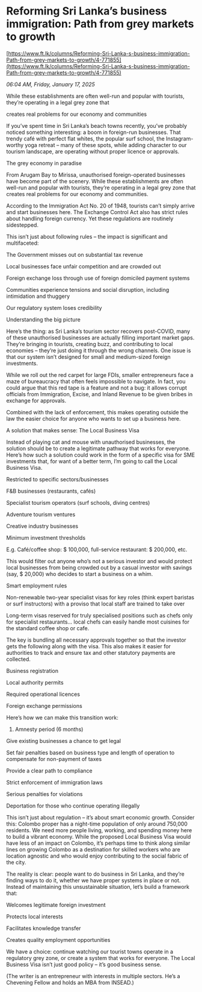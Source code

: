 # Reforming Sri Lanka’s business immigration: Path from grey markets to growth

[https://www.ft.lk/columns/Reforming-Sri-Lanka-s-business-immigration-Path-from-grey-markets-to-growth/4-771855](https://www.ft.lk/columns/Reforming-Sri-Lanka-s-business-immigration-Path-from-grey-markets-to-growth/4-771855)

*06:04 AM, Friday, January 17, 2025*

While these establishments are often well-run and popular with tourists, they’re operating in a legal grey zone that

creates real problems for our economy and communities

If you’ve spent time in Sri Lanka’s beach towns recently, you’ve probably noticed something interesting: a boom in foreign-run businesses. That trendy café with perfect flat whites, the popular surf school, the Instagram-worthy yoga retreat – many of these spots, while adding character to our tourism landscape, are operating without proper licence or approvals.

The grey economy in paradise

From Arugam Bay to Mirissa, unauthorised foreign-operated businesses have become part of the scenery. While these establishments are often well-run and popular with tourists, they’re operating in a legal grey zone that creates real problems for our economy and communities.

According to the Immigration Act No. 20 of 1948, tourists can’t simply arrive and start businesses here. The Exchange Control Act also has strict rules about handling foreign currency. Yet these regulations are routinely sidestepped.

This isn’t just about following rules – the impact is significant and multifaceted:

The Government misses out on substantial tax revenue

Local businesses face unfair competition and are crowded out

Foreign exchange loss through use of foreign domiciled payment systems

Communities experience tensions and social disruption, including intimidation and thuggery

Our regulatory system loses credibility

Understanding the big picture

Here’s the thing: as Sri Lanka’s tourism sector recovers post-COVID, many of these unauthorised businesses are actually filling important market gaps. They’re bringing in tourists, creating buzz, and contributing to local economies – they’re just doing it through the wrong channels. One issue is that our system isn’t designed for small and medium-sized foreign investments.

While we roll out the red carpet for large FDIs, smaller entrepreneurs face a maze of bureaucracy that often feels impossible to navigate. In fact, you could argue that this red tape is a feature and not a bug: it allows corrupt officials from Immigration, Excise, and Inland Revenue to be given bribes in exchange for approvals.

Combined with the lack of enforcement, this makes operating outside the law the easier choice for anyone who wants to set up a business here.

A solution that makes sense: The Local Business Visa

Instead of playing cat and mouse with unauthorised businesses, the solution should be to create a legitimate pathway that works for everyone. Here’s how such a solution could work in the form of a specific visa for SME investments that, for want of a better term, I’m going to call the Local Business Visa.

Restricted to specific sectors/businesses

F&B businesses (restaurants, cafés)

Specialist tourism operators (surf schools, diving centres)

Adventure tourism ventures

Creative industry businesses

Minimum investment thresholds

E.g. Café/coffee shop: $ 100,000, full-service restaurant: $ 200,000, etc.

This would filter out anyone who’s not a serious investor and would protect local businesses from being crowded out by a casual investor with savings (say, $ 20,000) who decides to start a business on a whim.

Smart employment rules

Non-renewable two-year specialist visas for key roles (think expert baristas or surf instructors) with a proviso that local staff are trained to take over

Long-term visas reserved for truly specialised positions such as chefs only for specialist restaurants… local chefs can easily handle most cuisines for the standard coffee shop or cafe.

The key is bundling all necessary approvals together so that the investor gets the following along with the visa. This also makes it easier for authorities to track and ensure tax and other statutory payments are collected.

Business registration

Local authority permits

Required operational licences

Foreign exchange permissions

Here’s how we can make this transition work:

1. Amnesty period (6 months)

Give existing businesses a chance to get legal

Set fair penalties based on business type and length of operation to compensate for non-payment of taxes

Provide a clear path to compliance

Strict enforcement of immigration laws

Serious penalties for violations

Deportation for those who continue operating illegally

This isn’t just about regulation – it’s about smart economic growth. Consider this: Colombo proper has a night-time population of only around 750,000 residents. We need more people living, working, and spending money here to build a vibrant economy. While the proposed Local Business Visa would have less of an impact on Colombo, it’s perhaps time to think along similar lines on growing Colombo as a destination for skilled workers who are location agnostic and who would enjoy contributing to the social fabric of the city.

The reality is clear: people want to do business in Sri Lanka, and they’re finding ways to do it, whether we have proper systems in place or not. Instead of maintaining this unsustainable situation, let’s build a framework that:

Welcomes legitimate foreign investment

Protects local interests

Facilitates knowledge transfer

Creates quality employment opportunities

We have a choice: continue watching our tourist towns operate in a regulatory grey zone, or create a system that works for everyone. The Local Business Visa isn’t just good policy – it’s good business sense.

(The writer is an entrepreneur with interests in multiple sectors. He’s a Chevening Fellow and holds an MBA from INSEAD.)

